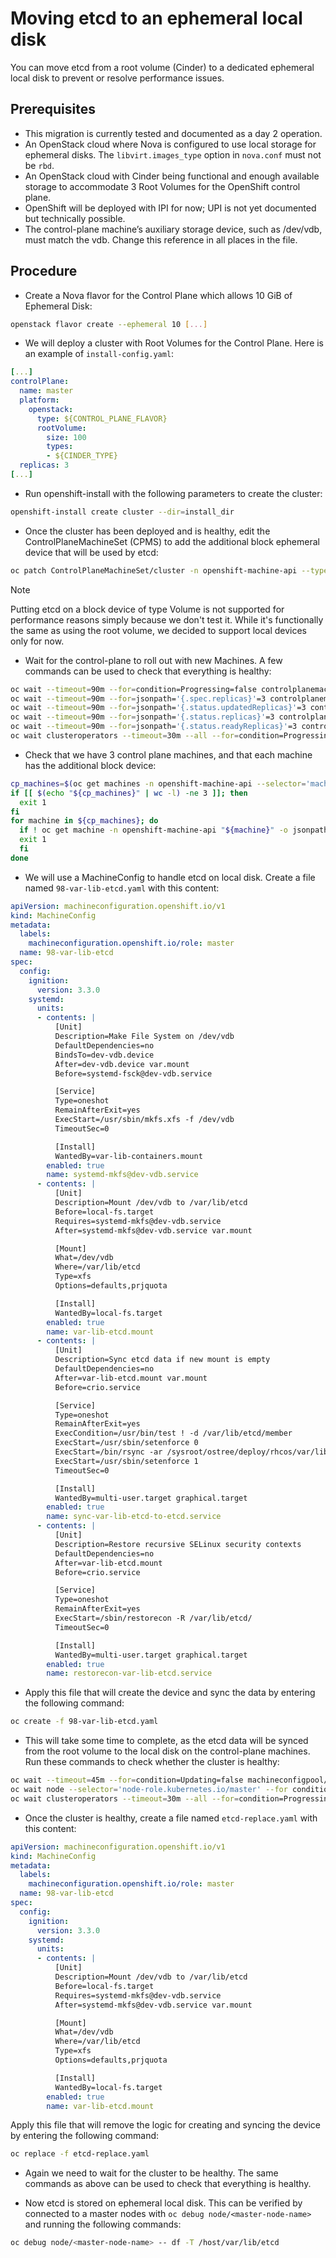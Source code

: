 # Moving etcd to an ephemeral local disk

You can move etcd from a root volume (Cinder) to a dedicated ephemeral local disk to prevent or resolve performance issues.

## Prerequisites

* This migration is currently tested and documented as a day 2 operation.
* An OpenStack cloud where Nova is configured to use local storage for ephemeral disks. The `libvirt.images_type` option in `nova.conf` must not be `rbd`.
* An OpenStack cloud with Cinder being functional and enough available storage to accommodate 3 Root Volumes for the OpenShift control plane.
* OpenShift will be deployed with IPI for now; UPI is not yet documented but technically possible.
* The control-plane machine’s auxiliary storage device, such as /dev/vdb, must match the vdb. Change this reference in all places in the file.

## Procedure

* Create a Nova flavor for the Control Plane which allows 10 GiB of Ephemeral Disk:

```bash
openstack flavor create --ephemeral 10 [...]
```

* We will deploy a cluster with Root Volumes for the Control Plane. Here is an example of `install-config.yaml`:

```yaml
[...]
controlPlane:
  name: master
  platform:
    openstack:
      type: ${CONTROL_PLANE_FLAVOR}
      rootVolume:
        size: 100
        types:
        - ${CINDER_TYPE}
  replicas: 3
[...]
```

* Run openshift-install with the following parameters to create the cluster:

```bash
openshift-install create cluster --dir=install_dir
```

* Once the cluster has been deployed and is healthy, edit the ControlPlaneMachineSet (CPMS) to add the additional block ephemeral device that will be used by etcd:

```bash
oc patch ControlPlaneMachineSet/cluster -n openshift-machine-api --type json -p '[{"op": "add", "path": "/spec/template/machines_v1beta1_machine_openshift_io/spec/providerSpec/value/additionalBlockDevices", "value": [{"name": "etcd", "sizeGiB": 10, "storage": {"type": "Local"}}]}]'
```

> [!NOTE]
> Putting etcd on a block device of type Volume is not supported for performance reasons simply because we don't test it.
> While it's functionally the same as using the root volume, we decided to support local devices only for now.

* Wait for the control-plane to roll out with new Machines. A few commands can be used to check that everything is healthy:

```bash
oc wait --timeout=90m --for=condition=Progressing=false controlplanemachineset.machine.openshift.io -n openshift-machine-api cluster
oc wait --timeout=90m --for=jsonpath='{.spec.replicas}'=3 controlplanemachineset.machine.openshift.io -n openshift-machine-api cluster
oc wait --timeout=90m --for=jsonpath='{.status.updatedReplicas}'=3 controlplanemachineset.machine.openshift.io -n openshift-machine-api cluster
oc wait --timeout=90m --for=jsonpath='{.status.replicas}'=3 controlplanemachineset.machine.openshift.io -n openshift-machine-api cluster
oc wait --timeout=90m --for=jsonpath='{.status.readyReplicas}'=3 controlplanemachineset.machine.openshift.io -n openshift-machine-api cluster
oc wait clusteroperators --timeout=30m --all --for=condition=Progressing=false
```

* Check that we have 3 control plane machines, and that each machine has the additional block device:

```bash
cp_machines=$(oc get machines -n openshift-machine-api --selector='machine.openshift.io/cluster-api-machine-role=master' --no-headers -o custom-columns=NAME:.metadata.name)
if [[ $(echo "${cp_machines}" | wc -l) -ne 3 ]]; then
  exit 1
fi
for machine in ${cp_machines}; do
  if ! oc get machine -n openshift-machine-api "${machine}" -o jsonpath='{.spec.providerSpec.value.additionalBlockDevices}' | grep -q 'etcd'; then
  exit 1
  fi
done
```

* We will use a MachineConfig to handle etcd on local disk. Create a file named `98-var-lib-etcd.yaml` with this content:

```yaml
apiVersion: machineconfiguration.openshift.io/v1
kind: MachineConfig
metadata:
  labels:
    machineconfiguration.openshift.io/role: master
  name: 98-var-lib-etcd
spec:
  config:
    ignition:
      version: 3.3.0
    systemd:
      units:
      - contents: |
          [Unit]
          Description=Make File System on /dev/vdb
          DefaultDependencies=no
          BindsTo=dev-vdb.device
          After=dev-vdb.device var.mount
          Before=systemd-fsck@dev-vdb.service

          [Service]
          Type=oneshot
          RemainAfterExit=yes
          ExecStart=/usr/sbin/mkfs.xfs -f /dev/vdb
          TimeoutSec=0

          [Install]
          WantedBy=var-lib-containers.mount
        enabled: true
        name: systemd-mkfs@dev-vdb.service
      - contents: |
          [Unit]
          Description=Mount /dev/vdb to /var/lib/etcd
          Before=local-fs.target
          Requires=systemd-mkfs@dev-vdb.service
          After=systemd-mkfs@dev-vdb.service var.mount

          [Mount]
          What=/dev/vdb
          Where=/var/lib/etcd
          Type=xfs
          Options=defaults,prjquota

          [Install]
          WantedBy=local-fs.target
        enabled: true
        name: var-lib-etcd.mount
      - contents: |
          [Unit]
          Description=Sync etcd data if new mount is empty
          DefaultDependencies=no
          After=var-lib-etcd.mount var.mount
          Before=crio.service

          [Service]
          Type=oneshot
          RemainAfterExit=yes
          ExecCondition=/usr/bin/test ! -d /var/lib/etcd/member
          ExecStart=/usr/sbin/setenforce 0
          ExecStart=/bin/rsync -ar /sysroot/ostree/deploy/rhcos/var/lib/etcd/ /var/lib/etcd/
          ExecStart=/usr/sbin/setenforce 1
          TimeoutSec=0

          [Install]
          WantedBy=multi-user.target graphical.target
        enabled: true
        name: sync-var-lib-etcd-to-etcd.service
      - contents: |
          [Unit]
          Description=Restore recursive SELinux security contexts
          DefaultDependencies=no
          After=var-lib-etcd.mount
          Before=crio.service

          [Service]
          Type=oneshot
          RemainAfterExit=yes
          ExecStart=/sbin/restorecon -R /var/lib/etcd/
          TimeoutSec=0

          [Install]
          WantedBy=multi-user.target graphical.target
        enabled: true
        name: restorecon-var-lib-etcd.service
```

* Apply this file that will create the device and sync the data by entering the following command:

```bash
oc create -f 98-var-lib-etcd.yaml
```

* This will take some time to complete, as the etcd data will be synced from the root volume to the local disk on
the control-plane machines. Run these commands to check whether the cluster is healthy:

```bash
oc wait --timeout=45m --for=condition=Updating=false machineconfigpool/master
oc wait node --selector='node-role.kubernetes.io/master' --for condition=Ready --timeout=30s
oc wait clusteroperators --timeout=30m --all --for=condition=Progressing=false
```


* Once the cluster is healthy, create a file named `etcd-replace.yaml` with this content:

```yaml
apiVersion: machineconfiguration.openshift.io/v1
kind: MachineConfig
metadata:
  labels:
    machineconfiguration.openshift.io/role: master
  name: 98-var-lib-etcd
spec:
  config:
    ignition:
      version: 3.3.0
    systemd:
      units:
      - contents: |
          [Unit]
          Description=Mount /dev/vdb to /var/lib/etcd
          Before=local-fs.target
          Requires=systemd-mkfs@dev-vdb.service
          After=systemd-mkfs@dev-vdb.service var.mount

          [Mount]
          What=/dev/vdb
          Where=/var/lib/etcd
          Type=xfs
          Options=defaults,prjquota

          [Install]
          WantedBy=local-fs.target
        enabled: true
        name: var-lib-etcd.mount
```

Apply this file that will remove the logic for creating and syncing the device by entering the following command:

```bash
oc replace -f etcd-replace.yaml
```

* Again we need to wait for the cluster to be healthy. The same commands as above can be used to check that everything is healthy.

* Now etcd is stored on ephemeral local disk. This can be verified by connected to a master nodes with `oc debug node/<master-node-name>` and running the following commands:

```bash
oc debug node/<master-node-name> -- df -T /host/var/lib/etcd
```
